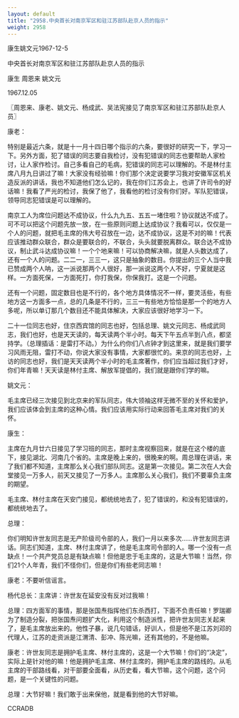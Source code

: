 ```yaml
---
layout: default
title: "2958.中央首长对南京军区和驻江苏部队赴京人员的指示"
weight: 2958
---
```


康生姚文元1967-12-5

中央首长对南京军区和驻江苏部队赴京人员的指示

康生 周恩来 姚文元

1967.12.05

〖周恩来、康老、姚文元、杨成武、吴法宪接见了南京军区和驻江苏部队赴京人员〗

康老：

特别是最近六条，就是十一月十四日哪个指示的六条，要很好的研究一下，学习一下。另外方面，犯了错误的同志要自我检讨，没有犯错误的同志也要帮助人家检讨，让人家作检讨。自己多看自己的毛病，犯错误的同志可以理解的。不是林付主席八月九日讲过了嘛！大家没有经验嘛！你们那个决定说要学习我对安徽军区机关造反派的讲话，我也不知道他们怎么记的，我在你们江苏会上，也讲了许司令的好话嘛！我看了严光的检讨，我保了他了，我看他的检讨没有你们好。军队犯错误，领导同志犯错误是可以理解的。

南京工人为席位问题达不成协议，什么九九五、五五一堵住啦？协议就达不成了。可不可以把这个问题先放一放，在一些原则问题上达成协议？我看可以，仅仅是一个人的问题，就把毛主席的伟大号召放在一边，达不成协议，这是不对的嘛！代表应该推动群众联合，群众是要联合的，不联合，头头就要脱离群众。联合达不成协议，制止武斗达成协议嘛！一个个地来嘛！可以协商解决嘛，就是人头数达成了，还有一个人的问题。二二一，三三一，这只是抽象的数目。你提出的三个人当中我已赞成两个人呐，这一派说那两个人很好，那一派说这两个人不好，宁夏就是这样。一方面死保，一方面死打，你打我保，你保我打。这是一个问题。

还有一个问题，固定数目也是不行的，各个地方具体情况不一样，要灵活些，有些地方这一方面多一点，总的几条是不行的，三三一有些地方恰恰是那一个的地方人多呢，所以单订那几个数目还不能具体解决，大家应该很好地学习一下。

二十一位同志也好，住京西宾馆的同志也好，包括总理、姚文元同志、杨成武同志，我们也好，也是天天读的，每天读两个半小时。每天下午五点半到八点，都坚持学。（总理插话：是雷打不动。）为什么约你们八点钟才到这里来，就是我们要学习风雨无阻，雷打不动，你说大家没有事情，大家都很忙的。来京的同志也好，上访的同志也好，我们是天天读两个半小时的毛主席著作，你们应当超过我们才好，你们年青嘛！天天读是林付主席、解放军提倡的，我们就是跟你们学的嘛。

姚文元：

毛主席已经三次接见到北京来的军队同志，伟大领袖这样无微不至的关怀和爱护，我们应该体会到主席的这种心情。我们应该用实际行动来回答毛主席对我们的关怀。

康生：

主席在九月廿六日接见了学习班的同志，那时主席视察回来，就是在这个楼的底下，接见湖北、河南几个省的。主席是晚上来的，很晚来的啊。周总理在讲话，来了我们都不知道，主席那么关心我们部队同志。这是第一次接见。第二次在人大会堂接见一万多人，前天又接见了一万多人。主席那么关心我们，我们不要辜负主席的期望。

毛主席、林付主席在天安门接见，都统统地去了，犯了错误的，和没有犯错误的，都统统地去了。

总理：

你们明知许世友同志是无产阶级司令部的人，我们一月以来多次……许世友同志讲话。同志们知道，主席、林付主席讲了，他是毛主席司令部的人。哪一个没有一点缺点！一个共产党员总是有缺点嘛！但他是忠于毛主席的，这是大节嘛！当然，你们21个人年青，我们不怪你们，但是你们有些老同志嘛！

康老：不要听信谣言。

杨代总长：主席讲：许世友在延安没有反对过我嘛！

总理：四方面军的事情，那是张国焘指挥他们东杀西打，下面不负责任嘛！罗瑞卿为了制造分裂，把张国焘问题扩大化，利用这个制造派性，把许世友同志关起来了，是毛主席放出来的。他性子暴，说几句错话，好训人，但是他不是江苏刘邓的代理人，江苏的走资派是江渭清、彭冲、陈光嘛，还有其他的，不是他嘛。

康老：许世友同志是拥护毛主席、林付主席的，这是一个大节嘛！你们的“决定”，实际上是针对他的嘛！他是拥护毛主席、林付主席的，拥护毛主席的路线的。从毛主席的干部路线看，对干部要全面看，从历史看，看大节嘛，这个问题，这个问题，是一个关键性的问题。

总理：大节好嘛！我们敢于出来保他，就是看到他的大节好嘛。

CCRADB

